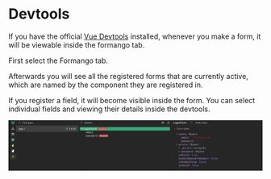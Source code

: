 # Devtools

If you have the official [Vue Devtools](https://devtools.vuejs.org/) installed, whenever you make a form, it will be viewable inside the formango tab.

First select the Formango tab.

Afterwards you will see all the registered forms that are currently active, which are named by the component they are registered in.

If you register a field, it will become visible inside the form. You can select individual fields and viewing their details inside the devtools.

![Devtools](assets/devtools.png)
